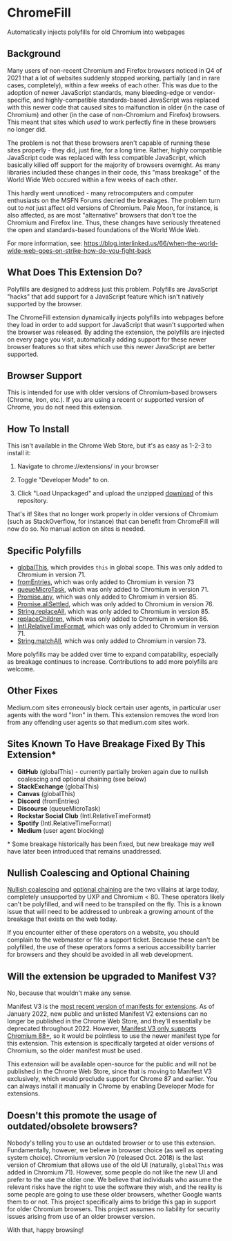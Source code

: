 # ChromeFill

Automatically injects polyfills for old Chromium into webpages

## Background

Many users of non-recent Chromium and Firefox browsers noticed in Q4 of 2021 that a lot of websites suddenly stopped working, partially (and in rare cases, completely), within a few weeks of each other. This was due to the adoption of newer JavaScript standards, many bleeding-edge or vendor-specific, and highly-compatible standards-based JavaScript was replaced with this newer code that caused sites to malfunction in older (in the case of Chromium) and other (in the case of non-Chromium and Firefox) browsers. This meant that sites which *used* to work perfectly fine in these browsers no longer did.

The problem is not that these browsers aren't capable of running these sites properly - they did, just fine, for a long time. Rather, highly compatible JavaScript code was replaced with less compatible JavaScript, which basically killed off support for the majority of browsers overnight. As many libraries included these changes in their code, this "mass breakage" of the World Wide Web occured within a few weeks of each other.

This hardly went unnoticed - many retrocomputers and computer enthusiasts on the MSFN Forums decried the breakages. The problem turn out to *not* just affect old versions of Chromium. Pale Moon, for instance, is also affected, as are most "alternative" browsers that don't toe the Chromium and Firefox line. Thus, these changes have seriously threatened the open and standards-based foundations of the World Wide Web.

For more information, see: <https://blog.interlinked.us/66/when-the-world-wide-web-goes-on-strike-how-do-you-fight-back>

## What Does This Extension Do?

Polyfills are designed to address just this problem. Polyfills are JavaScript "hacks" that add support for a JavaScript feature which isn't natively supported by the browser.

The ChromeFill extension dynamically injects polyfills into webpages before they load in order to add support for JavaScript that wasn't supported when the browser was released. By adding the extension, the polyfills are injected on every page you visit, automatically adding support for these newer browser features so that sites which use this newer JavaScript are better supported.

## Browser Support

This is intended for use with older versions of Chromium-based browsers (Chrome, Iron, etc.). If you are using a recent or supported version of Chrome, you do not need this extension.

## How To Install

This isn't available in the Chrome Web Store, but it's as easy as 1-2-3 to install it:

1. Navigate to chrome://extensions/ in your browser

2. Toggle "Developer Mode" to on.

3. Click "Load Unpackaged" and upload the unzipped [download](https://github.com/InterLinked1/chromefill/archive/refs/heads/master.zip) of this repository.

That's it! Sites that no longer work properly in older versions of Chromium (such as StackOverflow, for instance) that can benefit from ChromeFill will now do so. No manual action on sites is needed.

## Specific Polyfills

- [globalThis](https://developer.mozilla.org/en-US/docs/Web/JavaScript/Reference/Global_Objects/globalThis), which provides `this` in global scope. This was only added to Chromium in version 71.
- [fromEntries](https://developer.mozilla.org/en-US/docs/Web/JavaScript/Reference/Global_Objects/Object/fromEntries), which was only added to Chromium in version 73
- [queueMicroTask](https://developer.mozilla.org/en-US/docs/Web/API/queueMicrotask), which was only added to Chromium in version 71.
- [Promise.any](https://developer.mozilla.org/en-US/docs/Web/JavaScript/Reference/Global_Objects/Promise/any), which was only added to Chromium in version 85.
- [Promise.allSettled](https://developer.mozilla.org/en-US/docs/Web/JavaScript/Reference/Global_Objects/Promise/allSettled), which was only added to Chromium in version 76.
- [String.replaceAll](https://developer.mozilla.org/en-US/docs/Web/JavaScript/Reference/Global_Objects/String/replaceAll), which was only added to Chromium in version 85.
- [replaceChildren](https://developer.mozilla.org/en-US/docs/Web/API/Element/replaceChildren), which was only added to Chromium in version 86.
- [Intl.RelativeTimeFormat](https://developer.mozilla.org/en-US/docs/Web/JavaScript/Reference/Global_Objects/Intl/RelativeTimeFormat/RelativeTimeFormat), which was only added to Chromium in version 71.
- [String.matchAll](https://developer.mozilla.org/en-US/docs/Web/JavaScript/Reference/Global_Objects/String/matchAll), which was only added to Chromium in version 73.

More polyfills may be added over time to expand compatability, especially as breakage continues to increase. Contributions to add more polyfills are welcome.

## Other Fixes
Medium.com sites erroneously block certain user agents, in particular user agents with the word "Iron" in them. This extension removes the word Iron from any offending user agents so that medium.com sites work.

## Sites Known To Have Breakage Fixed By This Extension*
- **GitHub** (globalThis) - currently partially broken again due to nullish coalescing and optional chaining (see below)
- **StackExchange** (globalThis)
- **Canvas** (globalThis)
- **Discord** (fromEntries)
- **Discourse** (queueMicroTask)
- **Rockstar Social Club** (Intl.RelativeTimeFormat)
- **Spotify** (Intl.RelativeTimeFormat)
- **Medium** (user agent blocking)

\* Some breakage historically has been fixed, but new breakage may well have later been introduced that remains unaddressed.

## Nullish Coalescing and Optional Chaining

[Nullish coalescing](https://developer.mozilla.org/en-US/docs/Web/JavaScript/Reference/Operators/Nullish_coalescing_operator) and [optional chaining](https://developer.mozilla.org/en-US/docs/Web/JavaScript/Reference/Operators/Optional_chaining) are the two villains at large today, completely unsupported by UXP and Chromium < 80. These operators likely can't be polyfilled, and will need to be transpiled on the fly. This is a known issue that will need to be addressed to unbreak a growing amount of the breakage that exists on the web today.

If you encounter either of these operators on a website, you should complain to the webmaster or file a support ticket. Because these can't be polyfilled, the use of these operators forms a serious accessibility barrier for browsers and they should be avoided in all web development.

## Will the extension be upgraded to Manifest V3?

No, because that wouldn't make any sense.

Manifest V3 is the [most recent version of manifests for extensions](https://developer.chrome.com/docs/extensions/mv3/mv2-sunset/). As of January 2022, new public and unlisted Manifest V2 extensions can no longer be published in the Chrome Web Store, and they'll essentially be deprecated throughout 2022. However, [Manifest V3 only supports Chromium 88+](https://developer.chrome.com/docs/extensions/mv3/intro/mv3-overview/), so it would be pointless to use the newer manifest type for this extension. This extension is specifically targeted at older versions of Chromium, so the older manifest must be used.

This extension will be available open-source for the public and will not be published in the Chrome Web Store, since that is moving to Manifest V3 exclusively, which would preclude support for Chrome 87 and earlier. You can always install it manually in Chrome by enabling Developer Mode for extensions.

## Doesn't this promote the usage of outdated/obsolete browsers?

Nobody's telling you to use an outdated browser or to use this extension. Fundamentally, however, we believe in browser choice (as well as operating system choice). Chromium version 70 (released Oct. 2018) is the last version of Chromium that allows use of the old UI (naturally, `globalThis` was added in Chromium 71). However, some people do not like the new UI and prefer to the use the older one. We believe that individuals who assume the relevant risks have the right to use the software they wish, and the reality is some people are going to use these older browsers, whether Google wants them to or not. This project specifically aims to bridge this gap in support for older Chromium browsers. This project assumes no liability for security issues arising from use of an older browser version.

With that, happy browsing!
